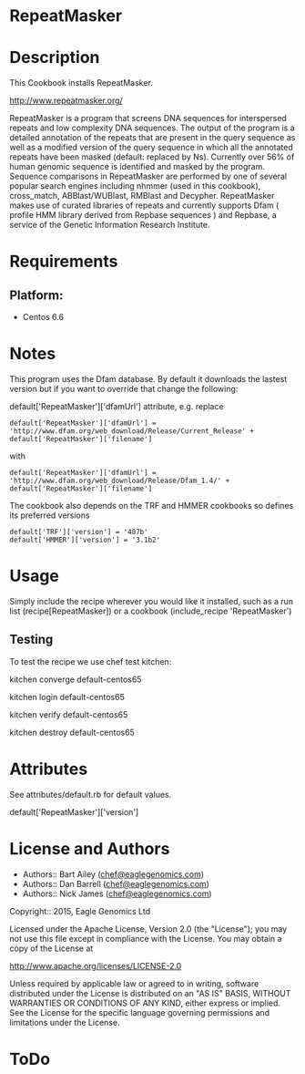 # RepeatMasker

Description
===========
This Cookbook installs RepeatMasker.

http://www.repeatmasker.org/

RepeatMasker is a program that screens DNA sequences for interspersed repeats and low complexity 
DNA sequences. The output of the program is a detailed annotation of the repeats that are present 
in the query sequence as well as a modified version of the query sequence in which all the 
annotated repeats have been masked (default: replaced by Ns). Currently over 56% of human genomic 
sequence is identified and masked by the program. Sequence comparisons in RepeatMasker are 
performed by one of several popular search engines including nhmmer (used in this cookbook), cross_match, ABBlast/WUBlast, 
RMBlast and Decypher. RepeatMasker makes use of curated libraries of repeats and currently supports 
Dfam ( profile HMM library derived from Repbase sequences ) and Repbase, a service of the 
Genetic Information Research Institute.

Requirements
============

## Platform:

* Centos 6.6

Notes
=====
This program uses the Dfam database. By default it downloads the lastest version but if you want to override that change the following:

default['RepeatMasker']['dfamUrl'] attribute, e.g. replace 

`default['RepeatMasker']['dfamUrl'] = 'http://www.dfam.org/web_download/Release/Current_Release' + default['RepeatMasker']['filename']`

with

`default['RepeatMasker']['dfamUrl'] = 'http://www.dfam.org/web_download/Release/Dfam_1.4/' + default['RepeatMasker']['filename']`

The cookbook also depends on the TRF and HMMER cookbooks so defines its preferred versions 
```
default['TRF']['version'] = '407b'
default['HMMER']['version'] = '3.1b2'
```
Usage
=====
Simply include the recipe wherever you would like it installed, such as a run list (recipe[RepeatMasker]) or a cookbook (include_recipe 'RepeatMasker')


## Testing
To test the recipe we use chef test kitchen:

kitchen converge default-centos65 

kitchen login default-centos65

kitchen verify default-centos65

kitchen destroy default-centos65

Attributes
==========
See attributes/default.rb for default values.

default['RepeatMasker']['version']

License and Authors
===================

* Authors:: Bart Ailey  (<chef@eaglegenomics.com>)
* Authors:: Dan Barrell (<chef@eaglegenomics.com>)
* Authors:: Nick James  (<chef@eaglegenomics.com>)

Copyright:: 2015, Eagle Genomics Ltd
    
Licensed under the Apache License, Version 2.0 (the "License");
you may not use this file except in compliance with the License.
You may obtain a copy of the License at

http://www.apache.org/licenses/LICENSE-2.0

Unless required by applicable law or agreed to in writing, software
distributed under the License is distributed on an "AS IS" BASIS,
WITHOUT WARRANTIES OR CONDITIONS OF ANY KIND, either express or implied.
See the License for the specific language governing permissions and
limitations under the License.
    
ToDo
====
